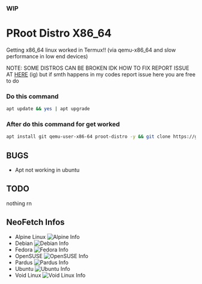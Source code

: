 ### WIP
# PRoot Distro X86_64
Getting x86_64 linux worked in Termux!! (via qemu-x86_64 and slow performance in low end devices)

NOTE: SOME DISTROS CAN BE BROKEN IDK HOW TO FIX REPORT ISSUE AT [HERE](https://github.com/termux/proot-distro/issues) (ig) but if smth happens in my codes report issue here you are free to do
### Do this command
```sh
apt update && yes | apt upgrade
```
### After do this command for get worked
```sh
apt install git qemu-user-x86-64 proot-distro -y && git clone https://github.com/mcagabe19/linux-x86_64-in-termux && cd linux-x86_64-in-termux && bash ./movedistros.sh
```
## BUGS
* Apt not working in ubuntu
## TODO
nothing rn
## NeoFetch Infos
* Alpine Linux
![Alpine Info](https://github.com/mcagabe19/linux-x86_64-in-termux/raw/main/screenshots/alpine.jpg)
* Debian
![Debian Info](https://github.com/mcagabe19/linux-x86_64-in-termux/raw/main/screenshots/debian.jpg)
* Fedora
![Fedora Info](https://github.com/mcagabe19/linux-x86_64-in-termux/raw/main/screenshots/fedora.jpg)
* OpenSUSE
![OpenSUSE Info](https://github.com/mcagabe19/linux-x86_64-in-termux/raw/main/screenshots/opensuse.jpg)
* Pardus
![Pardus Info](https://github.com/mcagabe19/linux-x86_64-in-termux/raw/main/screenshots/pardus.jpg)
* Ubuntu
![Ubuntu Info](https://github.com/mcagabe19/linux-x86_64-in-termux/raw/main/screenshots/ubuntu.jpg)
* Void Linux
![Void Linux Info](https://github.com/mcagabe19/linux-x86_64-in-termux/raw/main/screenshots/void.jpg)
